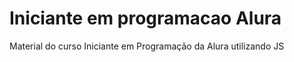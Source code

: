 # Iniciante em programacao Alura
 Material do curso Iniciante em Programação da Alura utilizando JS
